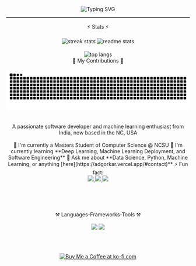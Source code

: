 <div align="center">
    <img 
      src="https://readme-typing-svg.herokuapp.com?font=Roboto+&pause=1000&color=E5E6D1&multiline=true&repeat=false&width=435&height=70&lines=Hi+this+is+Anurag+Gorkar...+%F0%9F%A7%91%E2%80%8D%F0%9F%92%BB;Welcome+to+my+GitHub+Profile!+%F0%9F%9A%80" 
      alt="Typing SVG" 
    />
</div>
<hr style="height: 2px; width: 100%; background-color: currentColor; border: none;">
<div align="center">⚡ Stats ⚡</div>
<br>
<div align=center>
  <img width=390 height=150 src="https://github-readme-stats.vercel.app/api?username=AnuragGorkar&count_private=true&show_icons=true&theme=react&rank_icon=github&border_radius=10" alt="streak stats"/>
  <img width=390 height=150 src="https://streak-stats.demolab.com?user=AnuragGorkar&theme=react&border_radius=10" alt="readme stats" />
  <br><br>
  <img width=325 align="center" src="https://github-readme-stats.vercel.app/api/top-langs/?username=AnuragGorkar&hide=HTML&langs_count=8&layout=compact&theme=react&border_radius=10&size_weight=0.5&count_weight=0.5&exclude_repo=github-readme-stats" alt="top langs" />
</div>

<div align="center">
  <div style="border-bottom: none">🐍 My Contributions 🐍</div>
  <br>
  <img alt="snake eating my contributions" src="https://raw.githubusercontent.com/AnuragGorkar/AnuragGorkar/output/github-contribution-grid-snake.svg" />
  <br/><br/><br/>
</div>

<div align="center">A passionate software developer and machine learning enthusiast from India, now based in the NC, USA</div>
<br/>

<div align="center">
 🔭 I'm currently a Masters Student of Computer Science @ NCSU  
 🌱 I'm currently learning **Deep Learning, Machine Learning Deployment, and Software Engineering**
 💬 Ask me about **Data Science, Python, Machine Learning, or anything [here](https://adgorkar.vercel.app/#contact)**
 ⚡ Fun fact: <!-- START FUN FACT --><!-- END FUN FACT -->
</div>
 
<div align="center"> 
  <a href="mailto:gorkaranurag@gmail.com">
    <img src="https://img.shields.io/badge/Gmail-333333?style=for-the-badge&logo=gmail&logoColor=red" />
  </a>
  <a href="https://www.linkedin.com/in/anurag-gorkar/" target="_blank">
    <img src="https://img.shields.io/badge/LinkedIn-0077B5?style=for-the-badge&logo=linkedin&logoColor=white" target="_blank" />
  </a>
  <a href="https://adgorkar.vercel.app/" target="_blank">
     <img src="https://img.shields.io/badge/Portfolio-FF5722?style=for-the-badge&logo=todoist&logoColor=white" target="_blank" />
  </a>
</div>

<br/>



<br/><br/>

<div align="center">⚒️ Languages-Frameworks-Tools ⚒️</div>
<br/>
<div align="center">
    <img src="https://skillicons.dev/icons?i=react,bootstrap,mui,html,css,vscode,github,figma,tailwind,git,r" />
    <img src="https://skillicons.dev/icons?i=nodejs,python,javascript,typescript,express,firebase,mongodb,c,java,nextjs,mysql,flask" /><br>
</div>

<br/><br/>

<div align="center">
  <a href='https://ko-fi.com/V7V4RAK9C' target='_blank'><img height='64' style='border:0px;height:64px;' src='https://storage.ko-fi.com/cdn/kofi1.png?v=3' border='0' alt='Buy Me a Coffee at ko-fi.com' /></a>
</div>
